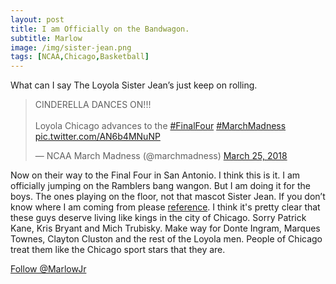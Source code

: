```yaml
---
layout: post
title: I am Officially on the Bandwagon.
subtitle: Marlow
image: /img/sister-jean.png
tags: [NCAA,Chicago,Basketball]
---
```


What can I say The Loyola Sister Jean’s just keep on rolling. 

<blockquote class="twitter-tweet" data-lang="en"><p lang="en" dir="ltr">CINDERELLA DANCES ON!!!<br><br>Loyola Chicago advances to the <a href="https://twitter.com/hashtag/FinalFour?src=hash&amp;ref_src=twsrc%5Etfw">#FinalFour</a> <a href="https://twitter.com/hashtag/MarchMadness?src=hash&amp;ref_src=twsrc%5Etfw">#MarchMadness</a> <a href="https://t.co/AN6b4MNuNP">pic.twitter.com/AN6b4MNuNP</a></p>&mdash; NCAA March Madness (@marchmadness) <a href="https://twitter.com/marchmadness/status/977701850924199936?ref_src=twsrc%5Etfw">March 25, 2018</a></blockquote>
<script async src="https://platform.twitter.com/widgets.js" charset="utf-8"></script>

Now on their way to the Final Four in San Antonio. I think this is it.  I am officially jumping on  the Ramblers bang wangon.  But I am doing it for the boys.  The ones playing on the floor, not that mascot Sister Jean.  If you don’t know where I am coming from please 
[reference](http://132breese.com/2018-03-22-sister-jean/).  I think it's pretty clear that these guys deserve living like kings in the city of Chicago.  Sorry Patrick Kane, Kris Bryant and Mich Trubisky. Make way for Donte Ingram, Marques Townes, Clayton Cluston and the rest of the Loyola men. People of Chicago treat them like the Chicago sport stars that they are. 

<a href="https://twitter.com/MarlowJr?ref_src=twsrc%5Etfw" class="twitter-follow-button" data-show-count="false">Follow @MarlowJr</a><script async src="https://platform.twitter.com/widgets.js" charset="utf-8"></script>
